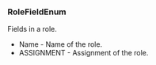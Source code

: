 ### RoleFieldEnum
Fields in a role.

- Name - Name of the role.
- ASSIGNMENT - Assignment of the role.
